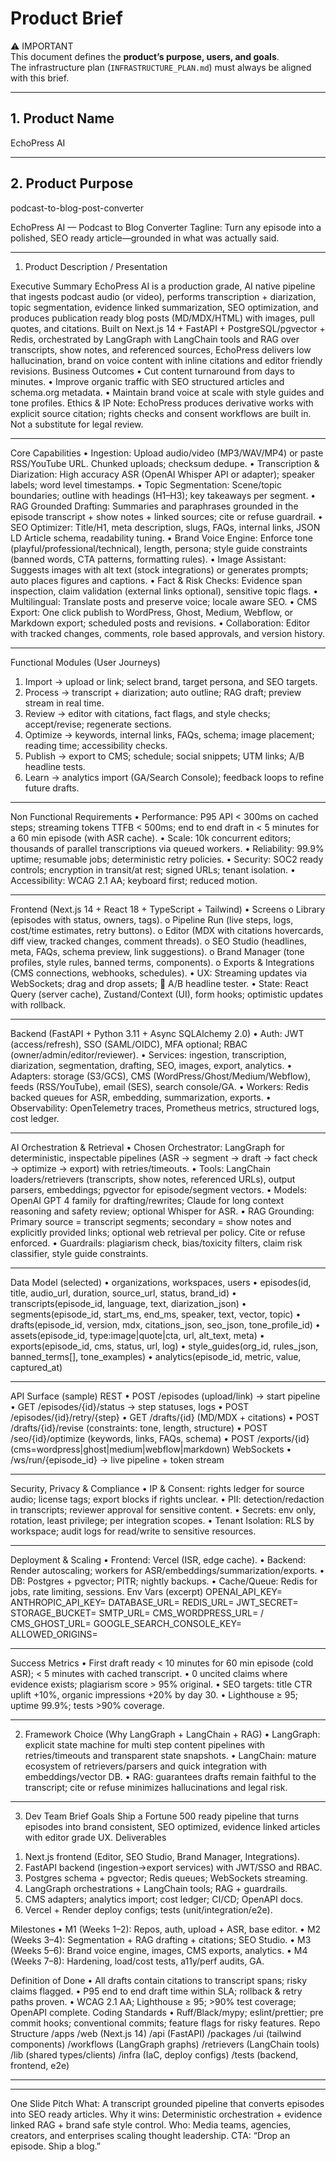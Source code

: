 # Product Brief

⚠️ IMPORTANT  
This document defines the **product’s purpose, users, and goals**.  
The infrastructure plan (`INFRASTRUCTURE_PLAN.md`) must always be aligned with this brief.

---

## 1. Product Name

EchoPress AI 

---

## 2. Product Purpose
podcast-to-blog-post-converter


EchoPress AI — Podcast to Blog Converter
Tagline: Turn any episode into a polished, SEO ready article—grounded in what was actually said.
________________________________________
1) Product Description / Presentation


Executive Summary
EchoPress AI is a production grade, AI native pipeline that ingests podcast audio (or video), performs transcription + diarization, topic segmentation, evidence linked summarization, SEO optimization, and produces publication ready blog posts (MD/MDX/HTML) with images, pull quotes, and citations. Built on Next.js 14 + FastAPI + PostgreSQL/pgvector + Redis, orchestrated by LangGraph with LangChain tools and RAG over transcripts, show notes, and referenced sources, EchoPress delivers low hallucination, brand on voice content with inline citations and editor friendly revisions.
Business Outcomes
•	Cut content turnaround from days to minutes.
•	Improve organic traffic with SEO structured articles and schema.org metadata.
•	Maintain brand voice at scale with style guides and tone profiles.
Ethics & IP Note: EchoPress produces derivative works with explicit source citation; rights checks and consent workflows are built in. Not a substitute for legal review.
________________________________________


Core Capabilities
•	Ingestion: Upload audio/video (MP3/WAV/MP4) or paste RSS/YouTube URL. Chunked uploads; checksum dedupe.
•	Transcription & Diarization: High accuracy ASR (OpenAI Whisper API or adapter); speaker labels; word level timestamps.
•	Topic Segmentation: Scene/topic boundaries; outline with headings (H1–H3); key takeaways per segment.
•	RAG Grounded Drafting: Summaries and paraphrases grounded in the episode transcript + show notes + linked sources; cite or refuse guardrail.
•	SEO Optimizer: Title/H1, meta description, slugs, FAQs, internal links, JSON LD Article schema, readability tuning.
•	Brand Voice Engine: Enforce tone (playful/professional/technical), length, persona; style guide constraints (banned words, CTA patterns, formatting rules).
•	Image Assistant: Suggests images with alt text (stock integrations) or generates prompts; auto places figures and captions.
•	Fact & Risk Checks: Evidence span inspection, claim validation (external links optional), sensitive topic flags.
•	Multilingual: Translate posts and preserve voice; locale aware SEO.
•	CMS Export: One click publish to WordPress, Ghost, Medium, Webflow, or Markdown export; scheduled posts and revisions.
•	Collaboration: Editor with tracked changes, comments, role based approvals, and version history.
________________________________________


Functional Modules (User Journeys)
1.	Import → upload or link; select brand, target persona, and SEO targets.
2.	Process → transcript + diarization; auto outline; RAG draft; preview stream in real time.
3.	Review → editor with citations, fact flags, and style checks; accept/revise; regenerate sections.
4.	Optimize → keywords, internal links, FAQs, schema; image placement; reading time; accessibility checks.
5.	Publish → export to CMS; schedule; social snippets; UTM links; A/B headline tests.
6.	Learn → analytics import (GA/Search Console); feedback loops to refine future drafts.
________________________________________


Non Functional Requirements
•	Performance: P95 API < 300ms on cached steps; streaming tokens TTFB < 500ms; end to end draft in < 5 minutes for a 60 min episode (with ASR cache).
•	Scale: 10k concurrent editors; thousands of parallel transcriptions via queued workers.
•	Reliability: 99.9% uptime; resumable jobs; deterministic retry policies.
•	Security: SOC2 ready controls; encryption in transit/at rest; signed URLs; tenant isolation.
•	Accessibility: WCAG 2.1 AA; keyboard first; reduced motion.
________________________________________


Frontend (Next.js 14 + React 18 + TypeScript + Tailwind)
•	Screens
o	Library (episodes with status, owners, tags).
o	Pipeline Run (live steps, logs, cost/time estimates, retry buttons).
o	Editor (MDX with citations hovercards, diff view, tracked changes, comment threads).
o	SEO Studio (headlines, meta, FAQs, schema preview, link suggestions).
o	Brand Manager (tone profiles, style rules, banned terms, components).
o	Exports & Integrations (CMS connections, webhooks, schedules).
•	UX: Streaming updates via WebSockets; drag and drop assets; 🧪 A/B headline tester.
•	State: React Query (server cache), Zustand/Context (UI), form hooks; optimistic updates with rollback.
________________________________________


Backend (FastAPI + Python 3.11 + Async SQLAlchemy 2.0)
•	Auth: JWT (access/refresh), SSO (SAML/OIDC), MFA optional; RBAC (owner/admin/editor/reviewer).
•	Services: ingestion, transcription, diarization, segmentation, drafting, SEO, images, export, analytics.
•	Adapters: storage (S3/GCS), CMS (WordPress/Ghost/Medium/Webflow), feeds (RSS/YouTube), email (SES), search console/GA.
•	Workers: Redis backed queues for ASR, embedding, summarization, exports.
•	Observability: OpenTelemetry traces, Prometheus metrics, structured logs, cost ledger.
________________________________________


AI Orchestration & Retrieval
•	Chosen Orchestrator: LangGraph for deterministic, inspectable pipelines (ASR → segment → draft → fact check → optimize → export) with retries/timeouts.
•	Tools: LangChain loaders/retrievers (transcripts, show notes, referenced URLs), output parsers, embeddings; pgvector for episode/segment vectors.
•	Models: OpenAI GPT 4 family for drafting/rewrites; Claude for long context reasoning and safety review; optional Whisper for ASR.
•	RAG Grounding: Primary source = transcript segments; secondary = show notes and explicitly provided links; optional web retrieval per policy. Cite or refuse enforced.
•	Guardrails: plagiarism check, bias/toxicity filters, claim risk classifier, style guide constraints.
________________________________________


Data Model (selected)
•	organizations, workspaces, users
•	episodes(id, title, audio_url, duration, source_url, status, brand_id)
•	transcripts(episode_id, language, text, diarization_json)
•	segments(episode_id, start_ms, end_ms, speaker, text, vector, topic)
•	drafts(episode_id, version, mdx, citations_json, seo_json, tone_profile_id)
•	assets(episode_id, type:image|quote|cta, url, alt_text, meta)
•	exports(episode_id, cms, status, url, log)
•	style_guides(org_id, rules_json, banned_terms[], tone_examples)
•	analytics(episode_id, metric, value, captured_at)
________________________________________


API Surface (sample)
REST
•	POST /episodes (upload/link) → start pipeline
•	GET /episodes/{id}/status → step statuses, logs
•	POST /episodes/{id}/retry/{step}
•	GET /drafts/{id} (MD/MDX + citations)
•	POST /drafts/{id}/revise (constraints: tone, length, structure)
•	POST /seo/{id}/optimize (keywords, links, FAQs, schema)
•	POST /exports/{id} (cms=wordpress|ghost|medium|webflow|markdown)
WebSockets
•	/ws/run/{episode_id} → live pipeline + token stream
________________________________________


Security, Privacy & Compliance
•	IP & Consent: rights ledger for source audio; license tags; export blocks if rights unclear.
•	PII: detection/redaction in transcripts; reviewer approval for sensitive content.
•	Secrets: env only, rotation, least privilege; per integration scopes.
•	Tenant Isolation: RLS by workspace; audit logs for read/write to sensitive resources.
________________________________________


Deployment & Scaling
•	Frontend: Vercel (ISR, edge cache).
•	Backend: Render autoscaling; workers for ASR/embeddings/summarization/exports.
•	DB: Postgres + pgvector; PITR; nightly backups.
•	Cache/Queue: Redis for jobs, rate limiting, sessions.
Env Vars (excerpt)
OPENAI_API_KEY=
ANTHROPIC_API_KEY=
DATABASE_URL=
REDIS_URL=
JWT_SECRET=
STORAGE_BUCKET=
SMTP_URL=
CMS_WORDPRESS_URL= / CMS_GHOST_URL=
GOOGLE_SEARCH_CONSOLE_KEY=
ALLOWED_ORIGINS=
________________________________________


Success Metrics
•	First draft ready < 10 minutes for 60 min episode (cold ASR); < 5 minutes with cached transcript.
•	0 uncited claims where evidence exists; plagiarism score > 95% original.
•	SEO targets: title CTR uplift +10%, organic impressions +20% by day 30.
•	Lighthouse ≥ 95; uptime 99.9%; tests >90% coverage.
________________________________________


2) Framework Choice (Why LangGraph + LangChain + RAG)
•	LangGraph: explicit state machine for multi step content pipelines with retries/timeouts and transparent state snapshots.
•	LangChain: mature ecosystem of retrievers/parsers and quick integration with embeddings/vector DB.
•	RAG: guarantees drafts remain faithful to the transcript; cite or refuse minimizes hallucinations and legal risk.
________________________________________

3) Dev Team Brief
Goals
Ship a Fortune 500 ready pipeline that turns episodes into brand consistent, SEO optimized, evidence linked articles with editor grade UX.
Deliverables
1.	Next.js frontend (Editor, SEO Studio, Brand Manager, Integrations).
2.	FastAPI backend (ingestion→export services) with JWT/SSO and RBAC.
3.	Postgres schema + pgvector; Redis queues; WebSockets streaming.
4.	LangGraph orchestrations + LangChain tools; RAG + guardrails.
5.	CMS adapters; analytics import; cost ledger; CI/CD; OpenAPI docs.
6.	Vercel + Render deploy configs; tests (unit/integration/e2e).

Milestones
•	M1 (Weeks 1–2): Repos, auth, upload + ASR, base editor.
•	M2 (Weeks 3–4): Segmentation + RAG drafting + citations; SEO Studio.
•	M3 (Weeks 5–6): Brand voice engine, images, CMS exports, analytics.
•	M4 (Weeks 7–8): Hardening, load/cost tests, a11y/perf audits, GA.

Definition of Done
•	All drafts contain citations to transcript spans; risky claims flagged.
•	P95 end to end draft time within SLA; rollback & retry paths proven.
•	WCAG 2.1 AA; Lighthouse ≥ 95; >90% test coverage; OpenAPI complete.
Coding Standards
•	Ruff/Black/mypy; eslint/prettier; pre commit hooks; conventional commits; feature flags for risky features.
Repo Structure
/apps
  /web (Next.js 14)
  /api (FastAPI)
/packages
  /ui (tailwind components)
  /workflows (LangGraph graphs)
  /retrievers (LangChain tools)
  /lib (shared types/clients)
/infra (IaC, deploy configs)
/tests (backend, frontend, e2e)
________________________________________

________________________________________
One Slide Pitch
What: A transcript grounded pipeline that converts episodes into SEO ready articles.
Why it wins: Deterministic orchestration + evidence linked RAG + brand safe style control.
Who: Media teams, agencies, creators, and enterprises scaling thought leadership.
CTA: “Drop an episode. Ship a blog.”


